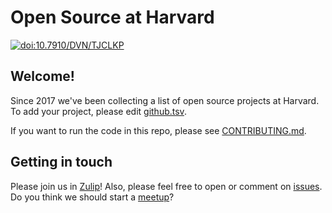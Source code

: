 # Open Source at Harvard

[![doi:10.7910/DVN/TJCLKP](https://img.shields.io/badge/DOI-10.7910%2FDVN%2FTJCLKP-orange.svg)](https://doi.org/10.7910/DVN/TJCLKP)

## Welcome!

Since 2017 we've been collecting a list of open source projects at Harvard. To add your project, please edit [github.tsv](github.tsv).

If you want to run the code in this repo, please see [CONTRIBUTING.md].

[CONTRIBUTING.md]: CONTRIBUTING.md

## Getting in touch

Please join us in [Zulip]! Also, please feel free to open or comment on [issues][]. Do you think we should start a [meetup][]? 

[Zulip]: https://osdc.zulipchat.com/#narrow/stream/407032-harvard
[issues]: https://github.com/IQSS/open-source-at-harvard/issues
[meetup]: https://osdc.zulipchat.com/#narrow/stream/407032-harvard/topic/monthly.20meetup/near/393817494
